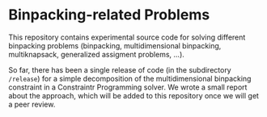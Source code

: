 Binpacking-related Problems
===========================

This repository contains experimental source code for solving different binpacking problems
(binpacking, multidimensional binpacking, multiknapsack, generalized assigment problems, ...).

So far, there has been a single release of code (in the subdirectory `/release`) for a simple
decomposition of the multidimensional binpacking constraint in a Constraintr Programming solver.
We wrote a small report about the approach, which will be added to this repository once we will
get a peer review.

